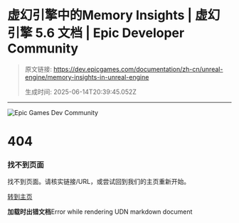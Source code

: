 # 虚幻引擎中的Memory Insights | 虚幻引擎 5.6 文档 | Epic Developer Community

> 原文链接: https://dev.epicgames.com/documentation/zh-cn/unreal-engine/memory-insights-in-unreal-engine
> 
> 生成时间: 2025-06-14T20:39:45.052Z

---

 

![Epic Games Dev Community](https://edc-cdn.net/assets/images/logo-dev-community.svg)

# 404

### 找不到页面

找不到页面。请核实链接/URL，或尝试回到我们的主页重新开始。

[转到主页](https://dev.epicgames.com/community/)

  

**加载时出错文档**Error while rendering UDN markdown document